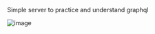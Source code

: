 
Simple server to practice and understand graphql

![image](https://user-images.githubusercontent.com/82476805/181075037-3a5a50ed-d1a1-4e78-b5bb-9831dcd7fc98.png)

